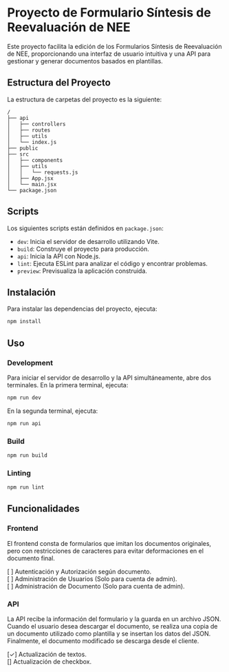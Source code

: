 # Proyecto de Formulario Síntesis de Reevaluación de NEE

Este proyecto facilita la edición de los Formularios Síntesis de Reevaluación de NEE, proporcionando una interfaz de usuario intuitiva y una API para gestionar y generar documentos basados en plantillas.

## Estructura del Proyecto

La estructura de carpetas del proyecto es la siguiente:

    /   
    ├── api    
    │   ├── controllers  
    │   ├── routes          
    │   ├── utils
    │   └── index.js    
    ├── public  
    ├── src
    │   ├── components
    │   ├── utils
    │   │   └── requests.js
    │   ├── App.jsx
    │   └── main.jsx     
    └── package.json    

## Scripts

Los siguientes scripts están definidos en `package.json`:

- `dev`: Inicia el servidor de desarrollo utilizando Vite.
- `build`: Construye el proyecto para producción.
- `api`: Inicia la API con Node.js.
- `lint`: Ejecuta ESLint para analizar el código y encontrar problemas.
- `preview`: Previsualiza la aplicación construida.

## Instalación

Para instalar las dependencias del proyecto, ejecuta:

```bash
npm install
```

## Uso

### Development

Para iniciar el servidor de desarrollo y la API simultáneamente, abre dos terminales. En la primera terminal, ejecuta:

```bash
npm run dev
```

En la segunda terminal, ejecuta:

```bash
npm run api
```

### Build

```bash
npm run build
```

### Linting

```bash
npm run lint
```

## Funcionalidades

### Frontend
El frontend consta de formularios que imitan los documentos originales, pero con restricciones de caracteres para evitar deformaciones en el documento final.

[ ] Autenticación y Autorización según documento.   
[ ] Administración de Usuarios (Solo para cuenta de admin).     
[ ] Administración de Documento (Solo para cuenta de admin).

### API
La API recibe la información del formulario y la guarda en un archivo JSON. Cuando el usuario desea descargar el documento, se realiza una copia de un documento utilizado como plantilla y se insertan los datos del JSON. Finalmente, el documento modificado se descarga desde el cliente.

[&check;] Actualización de textos.  
[] Actualización de checkbox.    